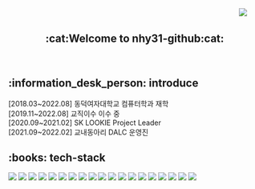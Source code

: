<div align=right>
<a href="https://hits.seeyoufarm.com"><img src="https://hits.seeyoufarm.com/api/count/incr/badge.svg?url=https%3A%2F%2Fgithub.com%2Fnhy31&count_bg=%23E362B7&title_bg=%23969595&icon=superuser.svg&icon_color=%23E7E7E7&title=hits&edge_flat=false"/></a>
&nbsp;&nbsp;&nbsp;&nbsp;&nbsp;&nbsp;
</div>

<div align="center">
<h2>:cat:Welcome to nhy31-github:cat:</h2>
</div>

<br>
<h2>:information_desk_person: introduce</h2>
[2018.03~2022.08] 동덕여자대학교 컴퓨터학과 재학 <br>
[2019.11~2022.08] 교직이수 이수 중 <br>
[2020.09~2021.02] SK LOOKIE Project Leader  <br>
[2021.09~2022.02] 교내동아리 DALC 운영진  <br> 


<h2>:books: tech-stack </h2>
<p>
<img src="https://img.shields.io/badge/Java-007396?style=flat-square&logo=Java&logoColor=white"/>
<img src="https://img.shields.io/badge/C-A8B9CC?style=flat-square&logo=C&logoColor=white"/> 
<img src="https://img.shields.io/badge/Android-3DDC84?style=flat-square&logo=Android&logoColor=white"/>
<img src="https://img.shields.io/badge/Android Studio-3DDC84?style=flat-square&logo=Android Studio&logoColor=white"/>
<img src="https://img.shields.io/badge/Spring-6DB33F?style=flat-square&logo=Spring&logoColor=white"/>
<img src="https://img.shields.io/badge/Spring Boot-1572B6?style=flat-square&logo=Spring Boot&logoColor=white"/> 
<img src="https://img.shields.io/badge/Bootstrap-7952B3?style=flat-square&logo=Bootstrap&logoColor=white"/> 
<img src="https://img.shields.io/badge/HTML5-E34F26?style=flat-square&logo=HTML5&logoColor=white"/>
<img src="https://img.shields.io/badge/CSS3-1572B6?style=flat-square&logo=CSS3&logoColor=white"/>
<img src="https://img.shields.io/badge/JavaScript-F7DF1E?style=flat-square&logo=JavaScript&logoColor=white"/> 
<img src="https://img.shields.io/badge/Oracle-F80000?style=flat-square&logo=Oracle&logoColor=white"/>
<img src="https://img.shields.io/badge/MySQL-4479A1?style=flat-square&logo=MySQL&logoColor=white"/> 
<img src="https://img.shields.io/badge/Apache Tomcat-F8DC75?style=flat-square&logo=Apache Tomcat&logoColor=white"/ >
<img src="https://img.shields.io/badge/GitHub-181717?style=flat-square&logo=Apache Tomcat&logoColor=white"/> 
<img src="https://img.shields.io/badge/Eclipse IDE-2C2255?style=flat-square&logo=Apache Tomcat&logoColor=white"/> 
<img src="https://img.shields.io/badge/Sourcetree-0052CC?style=flat-square&logo=Sourcetree&logoColor=white"/> 
<img src="https://img.shields.io/badge/Visual Studio-5C2D91?style=flat-square&logo=Visual Studio&logoColor=white"/> 
<img src="https://img.shields.io/badge/VMware-607078?style=flat-square&logo=VMware&logoColor=white"/>                                                                             
<img src="https://img.shields.io/badge/Adobe Premiere Pro-9999FF?style=flat-square&logo=Adobe Premiere Pro&logoColor=white"/> 
</p>


